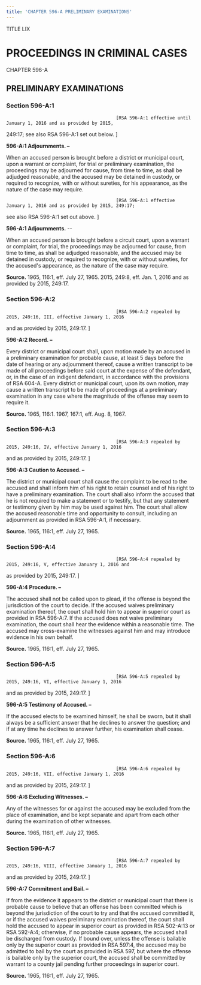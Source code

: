 ```yaml
---
title: 'CHAPTER 596-A PRELIMINARY EXAMINATIONS'
---
```


TITLE LIX
                                             
PROCEEDINGS IN CRIMINAL CASES
=============================

CHAPTER 596-A
                                             
PRELIMINARY EXAMINATIONS
------------------------

### Section 596-A:1


                                             


                                             [RSA 596-A:1 effective until January 1, 2016 and as provided by 2015,
249:17; see also RSA 596-A:1 set out below.
                                             ]

 **596-A:1 Adjournments. –**
                                             
 When an accused person is brought before a district or municipal
court, upon a warrant or complaint, for trial or preliminary
examination, the proceedings may be adjourned for cause, from time to
time, as shall be adjudged reasonable, and the accused may be detained
in custody, or required to recognize, with or without sureties, for his
appearance, as the nature of the case may require.


                                             [RSA 596-A:1 effective January 1, 2016 and as provided by 2015, 249:17;
see also RSA 596-A:1 set out above.
                                             ]


                                             
**596-A:1 Adjournments.** --
                                             
 When an accused person is brought before a circuit court, upon a
warrant or complaint, for trial, the proceedings may be adjourned for
cause, from time to time, as shall be adjudged reasonable, and the
accused may be detained in custody, or required to recognize, with or
without sureties, for the accused's appearance, as the nature of the
case may require.

**Source.** 1965, 116:1, eff. July 27, 1965. 2015, 249:8, eff. Jan. 1,
2016 and as provided by 2015, 249:17.

### Section 596-A:2


                                             


                                             [RSA 596-A:2 repealed by 2015, 249:16, III, effective January 1, 2016
and as provided by 2015, 249:17.
                                             ]

 **596-A:2 Record. –**
                                             
 Every district or municipal court shall, upon motion made by an
accused in a preliminary examination for probable cause, at least 5 days
before the date of hearing or any adjournment thereof, cause a written
transcript to be made of all proceedings before said court at the
expense of the defendant, or, in the case of an indigent defendant, in
accordance with the provisions of RSA 604-A. Every district or municipal
court, upon its own motion, may cause a written transcript to be made of
proceedings at a preliminary examination in any case where the magnitude
of the offense may seem to require it.

**Source.** 1965, 116:1. 1967, 167:1, eff. Aug. 8, 1967.

### Section 596-A:3


                                             


                                             [RSA 596-A:3 repealed by 2015, 249:16, IV, effective January 1, 2016
and as provided by 2015, 249:17.
                                             ]

 **596-A:3 Caution to Accused. –**
                                             
 The district or municipal court shall cause the complaint to be read
to the accused and shall inform him of his right to retain counsel and
of his right to have a preliminary examination. The court shall also
inform the accused that he is not required to make a statement or to
testify, but that any statement or testimony given by him may be used
against him. The court shall allow the accused reasonable time and
opportunity to consult, including an adjournment as provided in RSA
596-A:1, if necessary.

**Source.** 1965, 116:1, eff. July 27, 1965.

### Section 596-A:4


                                             


                                             [RSA 596-A:4 repealed by 2015, 249:16, V, effective January 1, 2016 and
as provided by 2015, 249:17.
                                             ]

 **596-A:4 Procedure. –**
                                             
 The accused shall not be called upon to plead, if the offense is
beyond the jurisdiction of the court to decide. If the accused waives
preliminary examination thereof, the court shall hold him to appear in
superior court as provided in RSA 596-A:7. If the accused does not waive
preliminary examination, the court shall hear the evidence within a
reasonable time. The accused may cross-examine the witnesses against him
and may introduce evidence in his own behalf.

**Source.** 1965, 116:1, eff. July 27, 1965.

### Section 596-A:5


                                             


                                             [RSA 596-A:5 repealed by 2015, 249:16, VI, effective January 1, 2016
and as provided by 2015, 249:17.
                                             ]

 **596-A:5 Testimony of Accused. –**
                                             
 If the accused elects to be examined himself, he shall be sworn, but
it shall always be a sufficient answer that he declines to answer the
question; and if at any time he declines to answer further, his
examination shall cease.

**Source.** 1965, 116:1, eff. July 27, 1965.

### Section 596-A:6


                                             


                                             [RSA 596-A:6 repealed by 2015, 249:16, VII, effective January 1, 2016
and as provided by 2015, 249:17.
                                             ]

 **596-A:6 Excluding Witnesses. –**
                                             
 Any of the witnesses for or against the accused may be excluded from
the place of examination, and be kept separate and apart from each other
during the examination of other witnesses.

**Source.** 1965, 116:1, eff. July 27, 1965.

### Section 596-A:7


                                             


                                             [RSA 596-A:7 repealed by 2015, 249:16, VIII, effective January 1, 2016
and as provided by 2015, 249:17.
                                             ]

 **596-A:7 Commitment and Bail. –**
                                             
 If from the evidence it appears to the district or municipal court
that there is probable cause to believe that an offense has been
committed which is beyond the jurisdiction of the court to try and that
the accused committed it, or if the accused waives preliminary
examination thereof, the court shall hold the accused to appear in
superior court as provided in RSA 502-A:13 or RSA 592-A:4; otherwise, if
no probable cause appears, the accused shall be discharged from custody.
If bound over, unless the offense is bailable only by the superior court
as provided in RSA 597:4, the accused may be admitted to bail by the
court as provided in RSA 597, but where the offense is bailable only by
the superior court, the accused shall be committed by warrant to a
county jail pending further proceedings in superior court.

**Source.** 1965, 116:1, eff. July 27, 1965.
